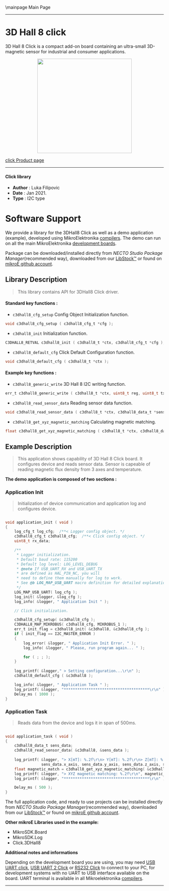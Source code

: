 \mainpage Main Page

---
# 3D Hall 8 click

3D Hall 8 Click is a compact add-on board containing an ultra-small 3D-magnetic sensor for industrial and consumer applications.

<p align="center">
  <img src="https://download.mikroe.com/images/click_for_ide/3d_hall_8_click.png" height=300px>
</p>

[click Product page](https://www.mikroe.com/3d-hall-8-click)

---


#### Click library

- **Author**        : Luka Filipovic
- **Date**          : Jan 2021.
- **Type**          : I2C type


# Software Support

We provide a library for the 3DHall8 Click
as well as a demo application (example), developed using MikroElektronika
[compilers](https://www.mikroe.com/necto-studio).
The demo can run on all the main MikroElektronika [development boards](https://www.mikroe.com/development-boards).

Package can be downloaded/installed directly from *NECTO Studio Package Manager*(recommended way), downloaded from our [LibStock&trade;](https://libstock.mikroe.com) or found on [mikroE github account](https://github.com/MikroElektronika/mikrosdk_click_v2/tree/master/clicks).

## Library Description

> This library contains API for 3DHall8 Click driver.

#### Standard key functions :

- `c3dhall8_cfg_setup` Config Object Initialization function.
```c
void c3dhall8_cfg_setup ( c3dhall8_cfg_t *cfg );
```

- `c3dhall8_init` Initialization function.
```c
C3DHALL8_RETVAL c3dhall8_init ( c3dhall8_t *ctx, c3dhall8_cfg_t *cfg );
```

- `c3dhall8_default_cfg` Click Default Configuration function.
```c
void c3dhall8_default_cfg ( c3dhall8_t *ctx );
```

#### Example key functions :

- `c3dhall8_generic_write` 3D Hall 8 I2C writing function.
```c
err_t c3dhall8_generic_write ( c3dhall8_t *ctx, uint8_t reg, uint8_t tx_buf )
```

- `c3dhall8_read_sensor_data` Reading sensor data function.
```c
void c3dhall8_read_sensor_data ( c3dhall8_t *ctx, c3dhall8_data_t *sensor_data );
```

- `c3dhall8_get_xyz_magnetic_matching` Calculating magnetic matching.
```c
float c3dhall8_get_xyz_magnetic_matching ( c3dhall8_t *ctx, c3dhall8_data_t sensor_data );
```

## Example Description

> This application shows capability of 3D Hall 8 Click board. 
It configures device and reads sensor data. Sensor is capeable 
of reading magnetic flux density from 3 axes and temperature.

**The demo application is composed of two sections :**

### Application Init

> Initialization of device communication and application log and configures device.

```c

void application_init ( void ) 
{
    log_cfg_t log_cfg;  /**< Logger config object. */
    c3dhall8_cfg_t c3dhall8_cfg;  /**< Click config object. */
    uint8_t rx_data;

    /** 
     * Logger initialization.
     * Default baud rate: 115200
     * Default log level: LOG_LEVEL_DEBUG
     * @note If USB_UART_RX and USB_UART_TX 
     * are defined as HAL_PIN_NC, you will 
     * need to define them manually for log to work. 
     * See @b LOG_MAP_USB_UART macro definition for detailed explanation.
     */
    LOG_MAP_USB_UART( log_cfg );
    log_init( &logger, &log_cfg );
    log_info( &logger, " Application Init " );

    // Click initialization.

    c3dhall8_cfg_setup( &c3dhall8_cfg );
    C3DHALL8_MAP_MIKROBUS( c3dhall8_cfg, MIKROBUS_1 );
    err_t init_flag = c3dhall8_init( &c3dhall8, &c3dhall8_cfg );
    if ( init_flag == I2C_MASTER_ERROR ) 
    {
        log_error( &logger, " Application Init Error. " );
        log_info( &logger, " Please, run program again... " );

        for ( ; ; );
    }
    
    log_printf( &logger," > Setting configuration...\r\n" );
    c3dhall8_default_cfg ( &c3dhall8 ); 

    log_info( &logger, " Application Task " );
    log_printf( &logger, "**************************************\r\n" );
    Delay_ms ( 1000 );
}

```

### Application Task

> Reads data from the device and logs it in span of 500ms.

```c

void application_task ( void ) 
{
    c3dhall8_data_t sens_data;
    c3dhall8_read_sensor_data( &c3dhall8, &sens_data );
    
    log_printf( &logger, "> X[mT]: %.2f\r\n> Y[mT]: %.2f\r\n> Z[mT]: %.2f \r\n> Temperature[C]: %.2f\r\n", 
                sens_data.x_axis, sens_data.y_axis, sens_data.z_axis, sens_data.temperature );
    float magnetic_match = c3dhall8_get_xyz_magnetic_matching( &c3dhall8, sens_data );
    log_printf( &logger, "> XYZ magnetic matching: %.2f\r\n", magnetic_match );
    log_printf( &logger, "**************************************\r\n" );

    Delay_ms ( 500 );
}

```

The full application code, and ready to use projects can be installed directly from *NECTO Studio Package Manager*(recommended way), downloaded from our [LibStock&trade;](https://libstock.mikroe.com) or found on [mikroE github account](https://github.com/MikroElektronika/mikrosdk_click_v2/tree/master/clicks).

**Other mikroE Libraries used in the example:**

- MikroSDK.Board
- MikroSDK.Log
- Click.3DHall8

**Additional notes and informations**

Depending on the development board you are using, you may need
[USB UART click](https://www.mikroe.com/usb-uart-click),
[USB UART 2 Click](https://www.mikroe.com/usb-uart-2-click) or
[RS232 Click](https://www.mikroe.com/rs232-click) to connect to your PC, for
development systems with no UART to USB interface available on the board. UART
terminal is available in all Mikroelektronika
[compilers](https://shop.mikroe.com/compilers).

---
